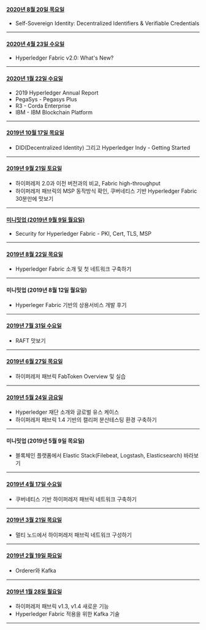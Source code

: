 #### [2020년 8월 20일 목요일](hf-meetup-200820.md)

- Self-Sovereign Identity: Decentralized Identifiers & Verifiable Credentials

------

#### [2020년 4월 23일 수요일](hf-meetup-200423.md)

- Hyperledger Fabric v2.0: What's New?

------

#### [2020년 1월 22일 수요일](hf-meetup-200122.md)

- 2019 Hyperledger Annual Report
- PegaSys - Pegasys Plus
- R3 - Corda Enterprise
- IBM - IBM Blockchain Platform

------

#### [2019년 10월 17일 목요일](hf-meetup-191017.md)

- DID(Decentralized Identity) 그리고 Hyperledger Indy - Getting Started

------

#### [2019년 9월 21일 토요일](hf-meetup-190921.md)

- 하이퍼레저 2.0과 이전 버전과의 비교, Fabric high-throughput
- 하이퍼레저 패브릭의 MSP 동작방식 확인, 쿠버네티스 기반 Hyperledger Fabric 30분만에 맛보기

------

#### [미니밋업 (2019년 9월 9일 월요일)](https://www.slideshare.net/mobile/secret/FeAiyfBQCBNksa)

- Security for Hyperledger Fabric - PKI, Cert, TLS, MSP

------

#### [2019년 8월 22일 목요일](hf-meetup-190822.md)

- Hyperledger Fabric 소개 및 첫 네트워크 구축하기

------

#### 미니밋업 (2019년 8월 12일 월요일)

- Hyperleger Fabric 기반의 상용서비스 개발 후기

------

#### [2019년 7월 31일 수요일](hf-meetup-190731.md)

- RAFT 맛보기

------

#### [2019년 6월 27일 목요일](hf-meetup-190627.md)

- 하이퍼레저 패브릭 FabToken Overview 및 실습

------

#### [2019년 5월 24일 금요일](hf-meetup-190524.md)

- Hyperledger 재단 소개와 글로벌 유스 케이스
- 하이퍼레저 패브릭 1.4 기반의 캘리퍼 분산테스팅 환경 구축하기

------

#### 미니밋업 (2019년 5월 9일 목요일)

- 블록체인 플랫폼에서 Elastic Stack(Filebeat, Logstash, Elasticsearch) 바라보기

------

#### [2019년 4월 17일 수요일](hf-meetup-190417.md)

- 쿠버네티스 기반 하이퍼레저 패브릭 네트워크 구축하기

---

#### [2019년 3월 21일 목요일](hf-meetup-190321.md)

- 멀티 노드에서 하이퍼레저 패브릭 네트워크 구성하기

---

#### [2019년 2월 19일 화요일](hf-meetup-190219.md)

- Orderer와 Kafka

---

#### [2019년 1월 28일 월요일](hf-meetup-190128.md)

- 하이퍼레저 패브릭 v1.3, v1.4 새로운 기능
- Hyperledger Fabric 적용을 위한 Kafka 기술

---
